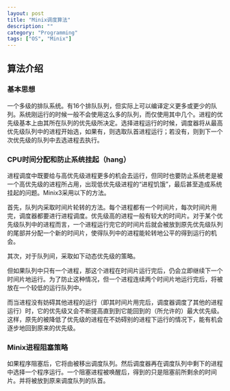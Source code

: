 ```yaml
---
layout: post
title: "Minix调度算法"
description: ""
category: "Programming"
tags: ["OS", "Minix"]
---
```


## 算法介绍

### 基本思想

一个多级的排队系统。有16个排队队列，但实际上可以编译定义更多或更少的队列。系统刚运行的时候一般不会使用这么多的队列，而仅使用其中几个。进程的优先级基本上由其所在队列的优先级所决定。选择进程运行的时候，调度器将从最高优先级队列中的进程开始选，如果有，则选取队首进程运行；若没有，则到下一个次优先级的队列中去选进程去执行。

### CPU时间分配和防止系统挂起（hang）

进程调度中既要给与高优先级进程更多的机会去运行，但同时也要防止系统老是被一个高优先级的进程所占用，出现低优先级进程的“进程饥饿”，最后甚至造成系统挂起的问题。Minix3采用以下的方法。

首先，队列内采取时间片轮转的方法。每个进程都有一个时间片，每次时间片用完，调度器都要进行进程调度。优先级高的进程一般有较大的时间片。对于某个优先级队列中的进程而言，一个进程运行完它的时间片后就会被放到原先优先级队列的尾部并分配一个新的时间片，使得队列中的进程能轮转地公平的得到运行的机会。

其次，对于队列间，采取如下动态优先级的策略。

但如果队列中只有一个进程，那这个进程在时间片运行完后，仍会立即继续下一个时间片地运行。为了防止这种情况，但一个进程连续两个时间片地运行完后，将被放在一个较低的运行队列中。

而当进程没有妨碍其他进程的运行（即其时间片用完后，调度器调度了其他的进程运行）时，它的优先级又会不断提高直到到它能回到的（所允许的）最大优先级。这样，原先的被降低了优先级的进程在不妨碍别的进程下运行的情况下，能有机会逐步地回到原来的优先级。

### Minix进程阻塞策略

如果程序阻塞后，它将由被移出调度队列。然后调度器再在调度队列中剩下的进程中选择一个程序运行。一个阻塞进程被唤醒后，得到的只是阻塞前所剩余的时间片。并将被放到原来调度队列的队首。
